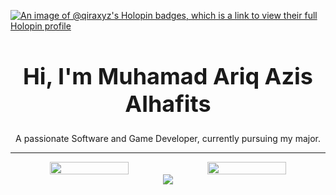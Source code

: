 
[![An image of @qiraxyz's Holopin badges, which is a link to view their full Holopin profile](https://qiraquri.000webhostapp.com/image.png)](https://holopin.io/@qiraxyz)

<div align="center">
  <h1 style="font-size: 36px;">Hi, I'm Muhamad Ariq Azis Alhafits</h1>
  <p> A passionate Software and Game Developer, currently pursuing my major.</p>
  <hr>
  <div style="display: flex; justify-content: center;">
    <img height="50%" width="auto" src="https://github-readme-stats.vercel.app/api?username=qiraxyz&show_icons=true&count_private=true&theme=darcula&hide_border=true&hide=issues,contribs&bg_color=00000000">
    <img height="50%" width="auto" src="https://github-readme-stats.vercel.app/api/top-langs/?username=qiraxyz&layout=compact&hide_border=true&theme=darcula&bg_color=00000000&langs_count=6&hide=jupyter%20notebook,tex,css,php">
  </div>
  <img align="center" src="https://github-readme-streak-stats.herokuapp.com?user=qiraxyz&theme=darcula&hide_border=true&background=FFFFFF00">
</div>

